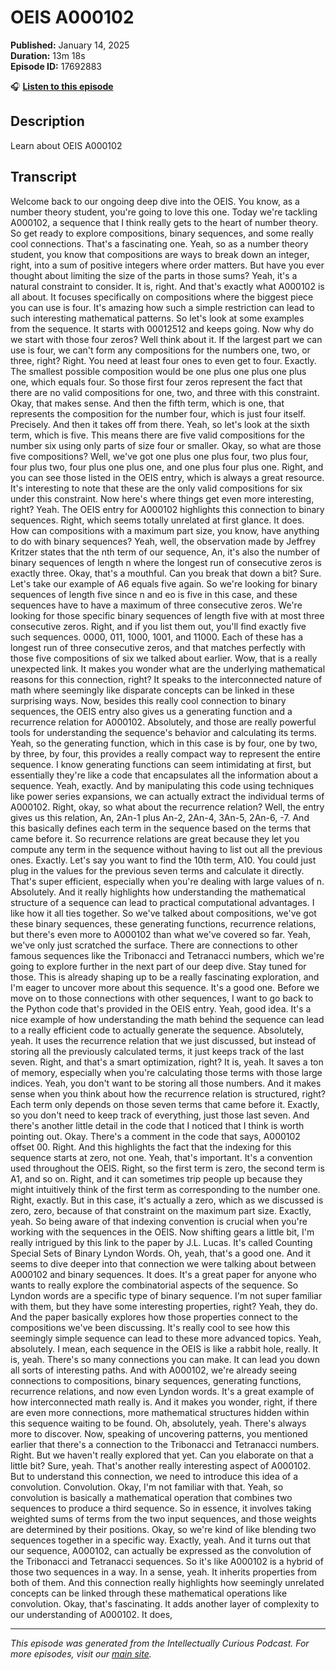 # OEIS A000102

**Published:** January 14, 2025  
**Duration:** 13m 18s  
**Episode ID:** 17692883

🎧 **[Listen to this episode](https://intellectuallycurious.buzzsprout.com/2529712/episodes/17692883-oeis-a000102)**

## Description

Learn about OEIS A000102

## Transcript

Welcome back to our ongoing deep dive into the OEIS. You know, as a number theory student, you're going to love this one. Today we're tackling A000102, a sequence that I think really gets to the heart of number theory. So get ready to explore compositions, binary sequences, and some really cool connections. That's a fascinating one. Yeah, so as a number theory student, you know that compositions are ways to break down an integer, right, into a sum of positive integers where order matters. But have you ever thought about limiting the size of the parts in those sums? Yeah, it's a natural constraint to consider. It is, right. And that's exactly what A000102 is all about. It focuses specifically on compositions where the biggest piece you can use is four. It's amazing how such a simple restriction can lead to such interesting mathematical patterns. So let's look at some examples from the sequence. It starts with 00012512 and keeps going. Now why do we start with those four zeros? Well think about it. If the largest part we can use is four, we can't form any compositions for the numbers one, two, or three, right? Right. You need at least four ones to even get to four. Exactly. The smallest possible composition would be one plus one plus one plus one, which equals four. So those first four zeros represent the fact that there are no valid compositions for one, two, and three with this constraint. Okay, that makes sense. And then the fifth term, which is one, that represents the composition for the number four, which is just four itself. Precisely. And then it takes off from there. Yeah, so let's look at the sixth term, which is five. This means there are five valid compositions for the number six using only parts of size four or smaller. Okay, so what are those five compositions? Well, we've got one plus one plus four, two plus four, four plus two, four plus one plus one, and one plus four plus one. Right, and you can see those listed in the OEIS entry, which is always a great resource. It's interesting to note that these are the only valid compositions for six under this constraint. Now here's where things get even more interesting, right? Yeah. The OEIS entry for A000102 highlights this connection to binary sequences. Right, which seems totally unrelated at first glance. It does. How can compositions with a maximum part size, you know, have anything to do with binary sequences? Yeah, well, the observation made by Jeffrey Kritzer states that the nth term of our sequence, An, it's also the number of binary sequences of length n where the longest run of consecutive zeros is exactly three. Okay, that's a mouthful. Can you break that down a bit? Sure. Let's take our example of A6 equals five again. So we're looking for binary sequences of length five since n and eo is five in this case, and these sequences have to have a maximum of three consecutive zeros. We're looking for those specific binary sequences of length five with at most three consecutive zeros. Right, and if you list them out, you'll find exactly five such sequences. 0000, 011, 1000, 1001, and 11000. Each of these has a longest run of three consecutive zeros, and that matches perfectly with those five compositions of six we talked about earlier. Wow, that is a really unexpected link. It makes you wonder what are the underlying mathematical reasons for this connection, right? It speaks to the interconnected nature of math where seemingly like disparate concepts can be linked in these surprising ways. Now, besides this really cool connection to binary sequences, the OEIS entry also gives us a generating function and a recurrence relation for A000102. Absolutely, and those are really powerful tools for understanding the sequence's behavior and calculating its terms. Yeah, so the generating function, which in this case is by four, one by two, by three, by four, this provides a really compact way to represent the entire sequence. I know generating functions can seem intimidating at first, but essentially they're like a code that encapsulates all the information about a sequence. Yeah, exactly. And by manipulating this code using techniques like power series expansions, we can actually extract the individual terms of A000102. Right, okay, so what about the recurrence relation? Well, the entry gives us this relation, An, 2An-1 plus An-2, 2An-4, 3An-5, 2An-6, -7. And this basically defines each term in the sequence based on the terms that came before it. So recurrence relations are great because they let you compute any term in the sequence without having to list out all the previous ones. Exactly. Let's say you want to find the 10th term, A10. You could just plug in the values for the previous seven terms and calculate it directly. That's super efficient, especially when you're dealing with large values of n. Absolutely. And it really highlights how understanding the mathematical structure of a sequence can lead to practical computational advantages. I like how it all ties together. So we've talked about compositions, we've got these binary sequences, these generating functions, recurrence relations, but there's even more to A000102 than what we've covered so far. Yeah, we've only just scratched the surface. There are connections to other famous sequences like the Tribonacci and Tetranacci numbers, which we're going to explore further in the next part of our deep dive. Stay tuned for those. This is already shaping up to be a really fascinating exploration, and I'm eager to uncover more about this sequence. It's a good one. Before we move on to those connections with other sequences, I want to go back to the Python code that's provided in the OEIS entry. Yeah, good idea. It's a nice example of how understanding the math behind the sequence can lead to a really efficient code to actually generate the sequence. Absolutely, yeah. It uses the recurrence relation that we just discussed, but instead of storing all the previously calculated terms, it just keeps track of the last seven. Right, and that's a smart optimization, right? It is, yeah. It saves a ton of memory, especially when you're calculating those terms with those large indices. Yeah, you don't want to be storing all those numbers. And it makes sense when you think about how the recurrence relation is structured, right? Each term only depends on those seven terms that came before it. Exactly, so you don't need to keep track of everything, just those last seven. And there's another little detail in the code that I noticed that I think is worth pointing out. Okay. There's a comment in the code that says, A000102 offset 00. Right. And this highlights the fact that the indexing for this sequence starts at zero, not one. Yeah, that's important. It's a convention used throughout the OEIS. Right, so the first term is zero, the second term is A1, and so on. Right, and it can sometimes trip people up because they might intuitively think of the first term as corresponding to the number one. Right, exactly. But in this case, it's actually a zero, which as we discussed is zero, zero, because of that constraint on the maximum part size. Exactly, yeah. So being aware of that indexing convention is crucial when you're working with the sequences in the OEIS. Now shifting gears a little bit, I'm really intrigued by this link to the paper by J.L. Lucas. It's called Counting Special Sets of Binary Lyndon Words. Oh, yeah, that's a good one. And it seems to dive deeper into that connection we were talking about between A000102 and binary sequences. It does. It's a great paper for anyone who wants to really explore the combinatorial aspects of the sequence. So Lyndon words are a specific type of binary sequence. I'm not super familiar with them, but they have some interesting properties, right? Yeah, they do. And the paper basically explores how those properties connect to the compositions we've been discussing. It's really cool to see how this seemingly simple sequence can lead to these more advanced topics. Yeah, absolutely. I mean, each sequence in the OEIS is like a rabbit hole, really. It is, yeah. There's so many connections you can make. It can lead you down all sorts of interesting paths. And with A000102, we're already seeing connections to compositions, binary sequences, generating functions, recurrence relations, and now even Lyndon words. It's a great example of how interconnected math really is. And it makes you wonder, right, if there are even more connections, more mathematical structures hidden within this sequence waiting to be found. Oh, absolutely, yeah. There's always more to discover. Now, speaking of uncovering patterns, you mentioned earlier that there's a connection to the Tribonacci and Tetranacci numbers. Right. But we haven't really explored that yet. Can you elaborate on that a little bit? Sure, yeah. That's another really interesting aspect of A000102. But to understand this connection, we need to introduce this idea of a convolution. Convolution. Okay, I'm not familiar with that. Yeah, so convolution is basically a mathematical operation that combines two sequences to produce a third sequence. So in essence, it involves taking weighted sums of terms from the two input sequences, and those weights are determined by their positions. Okay, so we're kind of like blending two sequences together in a specific way. Exactly, yeah. And it turns out that our sequence, A000102, can actually be expressed as the convolution of the Tribonacci and Tetranacci sequences. So it's like A000102 is a hybrid of those two sequences in a way. In a sense, yeah. It inherits properties from both of them. And this connection really highlights how seemingly unrelated concepts can be linked through these mathematical operations like convolution. Okay, that's fascinating. It adds another layer of complexity to our understanding of A000102. It does,

---
*This episode was generated from the Intellectually Curious Podcast. For more episodes, visit our [main site](https://intellectuallycurious.buzzsprout.com).*
